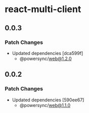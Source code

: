 # react-multi-client

## 0.0.3

### Patch Changes

- Updated dependencies [dca599f]
  - @powersync/web@1.2.0

## 0.0.2

### Patch Changes

- Updated dependencies [590ee67]
  - @powersync/web@1.1.0
